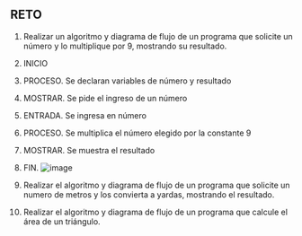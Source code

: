 ## RETO
1. Realizar un algoritmo y diagrama de flujo de un programa que solicite un número y lo multiplique por 9, mostrando su resultado.
1. INICIO
2. PROCESO. Se declaran variables de número y resultado
3. MOSTRAR. Se pide el ingreso de un número 
4. ENTRADA. Se ingresa en número
5. PROCESO. Se multiplica el número elegido por la constante 9
6. MOSTRAR. Se muestra el resultado
7. FIN.
![image](https://user-images.githubusercontent.com/99224635/163030615-a5fec8ea-a683-4646-99bd-49a41f2e5035.png)

3. Realizar el algoritmo y diagrama de flujo de un programa que solicite un numero de metros y los convierta a yardas, mostrando el resultado.


4. Realizar el algoritmo y diagrama de flujo de un programa que calcule el área de un triángulo.

